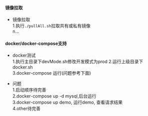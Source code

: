 #### 镜像拉取  

- 镜像拉取  
1.执行`./pullAll.sh`拉取共有或私有镜像  
n...  

#### docker/docker-compose支持  

- docker测试  
1.执行主目录下devMode.sh修改开发模式为prod
2.运行上级目录下docker.sh  
3.docker-compose 运行(问题参考下面)   

- 问题  
1.启动顺序待完善  
2.docker-compose up -d mysql,后台运行  
3.docker-compose up demo, 运行demo, 查看请求结果  
4.other待完善  